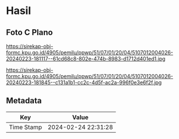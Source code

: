 # Hasil

## Foto C Plano

https://sirekap-obj-formc.kpu.go.id/4905/pemilu/ppwp/51/07/01/20/04/5107012004026-20240223-181117--61cd68c8-802e-474b-8983-d1712d401ed1.jpg

https://sirekap-obj-formc.kpu.go.id/4905/pemilu/ppwp/51/07/01/20/04/5107012004026-20240223-181845--c131a1b1-cc2c-4d5f-ac2a-996f0e3e6f2f.jpg


## Metadata

| Key        | Value               |
| ---------- | ------------------- |
| Time Stamp | 2024-02-24 22:31:28 |



